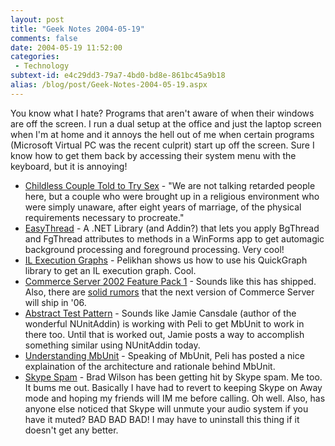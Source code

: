 ```yaml
---
layout: post
title: "Geek Notes 2004-05-19"
comments: false
date: 2004-05-19 11:52:00
categories:
 - Technology
subtext-id: e4c29dd3-79a7-4bd0-bd8e-861bc45a9b18
alias: /blog/post/Geek-Notes-2004-05-19.aspx
---
```



You know what I hate? Programs that aren't aware of when their windows are off the screen. I run a dual setup at the office and just the laptop screen when I'm at home and it annoys the hell out of me when certain programs (Microsoft Virtual PC was the recent culprit) start up off the screen. Sure I know how to get them back by accessing their system menu with the keyboard, but it is annoying!

  * [Childless Couple Told to Try Sex](http://www.ananova.com/news/story/sm_957945.html) - "We are not talking retarded people here, but a couple who were brought up in a religious environment who were simply unaware, after eight years of marriage, of the physical requirements necessary to procreate."
  * [EasyThread](http://www.windowsforms.net/articles/easythread.aspx) - A .NET Library (and Addin?) that lets you apply BgThread and FgThread attributes to methods in a WinForms app to get automagic background processing and foreground processing. Very cool!
  * [IL Execution Graphs](http://blog.dotnetwiki.org/archive/2004/05/11/198.aspx) - Pelikhan shows us how to use his QuickGraph library to get an IL execution graph. Cool.
  * [Commerce Server 2002 Feature Pack 1](http://www.microsoft.com/downloads/details.aspx?familyid=a1bbe70d-ccc5-444b-95b3-c61e3dc64781) - Sounds like this has shipped. Also, there are [solid rumors](http://entmag.com/news/rss.asp?editorialsid=6238) that the next version of Commerce Server will ship in '06.
  * [Abstract Test Pattern](http://weblogs.asp.net/nunitaddin/archive/2004/05/18/134151.aspx) - Sounds like Jamie Cansdale (author of the wonderful NUnitAddin) is working with Peli to get MbUnit to work in there too. Until that is worked out, Jamie posts a way to accomplish something similar using NUnitAddin today.
  * [Understanding MbUnit](http://blog.dotnetwiki.org/archive/2004/05/19/241.aspx) - Speaking of MbUnit, Peli has posted a nice explaination of the architecture and rationale behind MbUnit.
  * [Skype Spam](http://dotnetguy.techieswithcats.com/archives/004157.shtml) - Brad Wilson has been getting hit by Skype spam. Me too. It bums me out. Basically I have had to revert to keeping Skype on Away mode and hoping my friends will IM me before calling. Oh well. Also, has anyone else noticed that Skype will unmute your audio system if you have it muted? BAD BAD BAD! I may have to uninstall this thing if it doesn't get any better.
